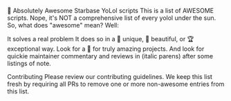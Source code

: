 🚀 Absolutely Awesome Starbase YoLol scripts
This is a list of AWESOME scripts. Nope, it's NOT a comprehensive list of every yolol under the sun. So, what does "awesome" mean? Well:

It solves a real problem
It does so in a 🦄 unique, 🦋 beautiful, or 🏆 exceptional way. 
Look for a 🚀 for truly amazing projects. And look for quickie maintainer commentary and reviews in (italic parens) after some listings of note.

Contributing
Please review our contributing guidelines. We keep this list fresh by requiring all PRs to remove one or more non-awesome entries from this list. 

